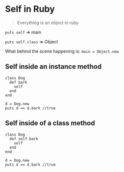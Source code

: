 # Self in Ruby

> Everything is an object in ruby

`puts self`
=> main

`puts self.class`
=> Object

What behind the scene happening is: 
`main = Object.new`

## Self inside an instance method

```
class Dog
  def bark
    self
  end
end

d = Dog.new
puts d == d.bark //true
```

## Self inside of a class method

```
class Dog
  def self.bark
    self
  end
end

d = Dog.new
puts d == d.bark //true
```




